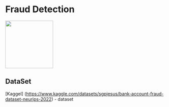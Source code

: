# Fraud Detection
<div> <img src = "https://www.google.com/url?sa=i&url=https%3A%2F%2Fmedium.com%2Fmlearning-ai%2Fmachine-learning-in-fraud-detection-use-cases-2130bd151b15&psig=AOvVaw1aA82E8HrLrUdZ1kKt5Tcv&ust=1690831484080000&source=images&cd=vfe&opi=89978449&ved=0CBEQjRxqFwoTCJCwjqKUt4ADFQAAAAAdAAAAABAE" width = "150">

## DataSet
[Kaggel] (https://www.kaggle.com/datasets/sgpjesus/bank-account-fraud-dataset-neurips-2022) - dataset 
